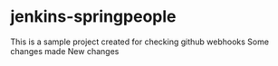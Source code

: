 # jenkins-springpeople

This is a sample project created for checking github webhooks
Some changes made
New changes
